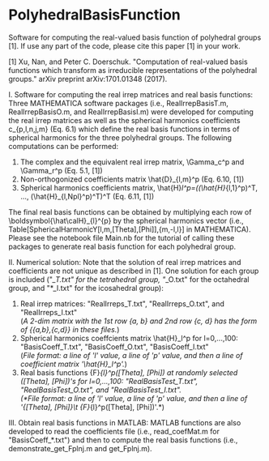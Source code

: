 # PolyhedralBasisFunction
Software for computing the real-valued basis function of polyhedral groups [1]. If use any part of the code, please cite this paper [1] in your work.

[1] Xu, Nan, and Peter C. Doerschuk. "Computation of real-valued basis functions which transform as irreducible representations of the polyhedral groups." arXiv preprint arXiv:1701.01348 (2017).

I. Software for computing the real irrep matrices and real basis functions:
Three MATHEMATICA software packages (i.e., RealIrrepBasisT.m, RealIrrepBasisO.m, and RealIrrepBasisI.m) were developed for computing the real irrep matrices as well as the spherical harmonics coefficients c_{p,l,n,j,m} (Eq. 6.1) which define the real basis functions in terms of spherical harmonics for the three polyhedral groups. The following computations can be performed:
 1. The complex and the equivalent real irrep matrix, \Gamma_c^p and \Gamma_r^p (Eq. 5.1, [1])
 2. Non-orthogonized coefficients matrix \hat{D}_{l,m}^p  (Eq. 6.10, [1])
 3. Spherical harmonics coefficients matrix, \hat{H}_l^p=((\hat{H}_{l,1}^p)^T, ..., (\hat{H}_{l,Npl}^p)^T)^T  (Eq. 6.11, [1])

The final real basis functions can be obtained by multiplying each row of \boldsymbol{\hat\calH}_{l}^{p} by the spherical harmonics vector (i.e., Table[SphericalHarmonicY[l,m,\[Theta],\[Phi]],{m,-l,l}] in MATHEMATICA). Please see the notebook file Main.nb for the tutorial of calling these packages to generate real basis function for each polyhedral group. 

II. Numerical solution:
Note that the solution of real irrep matrices and coefficients are not unique as described in [1]. One solution for each group is included ("*_T.txt" for the tetrahedral group, "*_O.txt" for the octahedral group, and "*_I.txt" for the icosahedral group):
 1. Real irrep matrices: "RealIrreps_T.txt", "RealIrreps_O.txt", and "RealIrreps_I.txt"\
(*A 2-dim matrix with the 1st row {a, b} and 2nd row {c, d} has the form of {{a,b},{c,d}} in these files.*)
 2. Spherical harmonics coeffcients matrix \hat{H}_l^p for l=0,...,100: "BasisCoeff_T.txt", "BasisCoeff_O.txt", "BasisCoeff_I.txt"\
(*File format: a line of 'l' value, a line of 'p' value, and then a line of coefficient matrix '\hat{H}_l^p'.*)
 3. Real basis functions {F}_{l}^p(\[Theta], \[Phi]) at randomly selected (\[Theta], \[Phi])'s for l=0,...,100: "RealBasisTest_T.txt", "RealBasisTest_O.txt", and "RealBasisTest_I.txt".\
(*File format: a line of 'l' value, a line of 'p' value, and then a line of '{\[Theta], \[Phi]}\t {F}_{l}^p(\[Theta], \[Phi])'.*)

III. Obtain real basis functions in MATLAB:
MATLAB functions are also developed to read the coefficients file (i.e., read_coefMat.m for "BasisCoeff_*.txt") and then to compute the real basis functions (i.e., demonstrate_get_Fplnj.m and get_Fplnj.m). 
